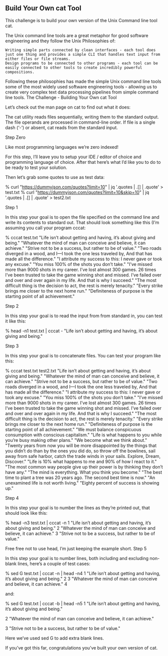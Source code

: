 ## Build Your Own cat Tool

This challenge is to build your own version of the Unix Command line tool cat.

The Unix command line tools are a great metaphor for good software engineering and they follow the Unix Philosophies of:

    Writing simple parts connected by clean interfaces - each tool does just one thing and provides a simple CLI that handles text input from either files or file streams.
    Design programs to be connected to other programs - each tool can be easily connected to other tools to create incredibly powerful compositions.

Following these philosophies has made the simple Unix command line tools some of the most widely used software engineering tools - allowing us to create very complex text data processing pipelines from simple command line tools.
The Challenge - Building Your Own cat Tool

Let’s check out the man page on cat to find out what it does:

The cat utility reads files sequentially, writing them to the standard output.
The file operands are processed in command-line order.  If file is a single
dash (‘-’) or absent, cat reads from the standard input.

Step Zero

Like most programming languages we’re zero indexed!

For this step, I’ll leave you to setup your IDE / editor of choice and programming language of choice. After that here’s what I’d like you to do to be ready to test your solution.

Then let’s grab some quotes to use as test data:

% curl "https://dummyjson.com/quotes?limit=10" | jq '.quotes | .[] | .quote' > test.txt
% curl "https://dummyjson.com/quotes?limit=10&skip=10" | jq '.quotes | .[] | .quote' > test2.txt

Step 1

In this step your goal is to open the file specified on the command line and write its contents to standard out. That should look something like this (I’m assuming you call your program cccat:

% cccat test.txt
"Life isn’t about getting and having, it’s about giving and being."
"Whatever the mind of man can conceive and believe, it can achieve."
"Strive not to be a success, but rather to be of value."
"Two roads diverged in a wood, and I—I took the one less traveled by, And that has made all the difference."
"I attribute my success to this: I never gave or took any excuse."
"You miss 100% of the shots you don’t take."
"I’ve missed more than 9000 shots in my career. I’ve lost almost 300 games. 26 times I’ve been trusted to take the game winning shot and missed. I’ve failed over and over and over again in my life. And that is why I succeed."
"The most difficult thing is the decision to act, the rest is merely tenacity."
"Every strike brings me closer to the next home run."
"Definiteness of purpose is the starting point of all achievement."

Step 2

In this step your goal is to read the input from from standard in, you can test it like this:

% head -n1 test.txt | cccat -
"Life isn’t about getting and having, it’s about giving and being."

Step 3

In this step your goal is to concatenate files. You can test your program like this:

% cccat test.txt test2.txt
"Life isn’t about getting and having, it’s about giving and being."
"Whatever the mind of man can conceive and believe, it can achieve."
"Strive not to be a success, but rather to be of value."
"Two roads diverged in a wood, and I—I took the one less traveled by, And that has made all the difference."
"I attribute my success to this: I never gave or took any excuse."
"You miss 100% of the shots you don’t take."
"I’ve missed more than 9000 shots in my career. I’ve lost almost 300 games. 26 times I’ve been trusted to take the game winning shot and missed. I’ve failed over and over and over again in my life. And that is why I succeed."
"The most difficult thing is the decision to act, the rest is merely tenacity."
"Every strike brings me closer to the next home run."
"Definiteness of purpose is the starting point of all achievement."
"We must balance conspicuous consumption with conscious capitalism."
"Life is what happens to you while you’re busy making other plans."
"We become what we think about."
"Twenty years from now you will be more disappointed by the things that you didn’t do than by the ones you did do, so throw off the bowlines, sail away from safe harbor, catch the trade winds in your sails.  Explore, Dream, Discover."
"Life is 10% what happens to me and 90% of how I react to it."
"The most common way people give up their power is by thinking they don’t have any."
"The mind is everything. What you think you become."
"The best time to plant a tree was 20 years ago. The second best time is now."
"An unexamined life is not worth living."
"Eighty percent of success is showing up."

Step 4

In this step your goal is to number the lines as they’re printed out, that should look like this:

% head -n3 test.txt | cccat -n
1  "Life isn’t about getting and having, it’s about giving and being."
2  "Whatever the mind of man can conceive and believe, it can achieve."
3  "Strive not to be a success, but rather to be of value."

Free free not to use head, I’m just keeping the example short.
Step 5

In this step your goal is to number lines, both including and excluding non-blank lines, here’s a couple of test cases:

% sed G test.txt | cccat -n | head -n4
1  "Life isn’t about getting and having, it’s about giving and being."
2
3  "Whatever the mind of man can conceive and believe, it can achieve."
4

and:

% sed G test.txt | cccat -b | head -n5
 1  "Life isn’t about getting and having, it’s about giving and being."

 2  "Whatever the mind of man can conceive and believe, it can achieve."

 3  "Strive not to be a success, but rather to be of value."

Here we’ve used sed G to add extra blank lines.

If you’ve got this far, congratulations you’ve built your own version of cat.
